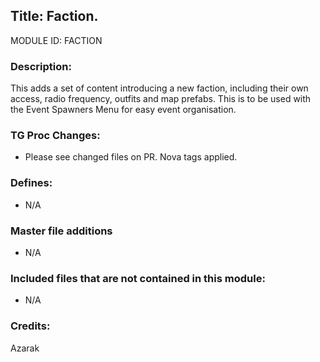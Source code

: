## Title: Faction.

MODULE ID: FACTION

### Description:

This adds a set of content introducing a new faction, including their own access, radio frequency, outfits and map prefabs. This is to be used with the Event Spawners Menu for easy event organisation.

### TG Proc Changes:

- Please see changed files on PR. Nova tags applied.

### Defines:

- N/A

### Master file additions

- N/A

### Included files that are not contained in this module:

- N/A


### Credits:
Azarak
